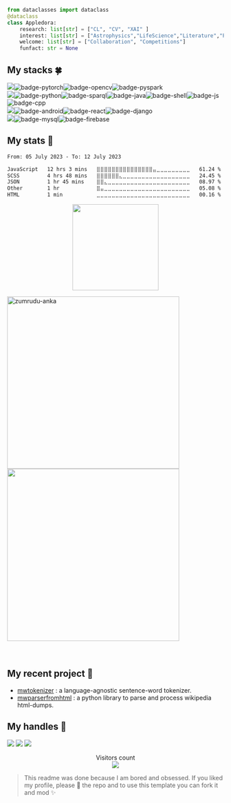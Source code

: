 
<!-- ![Metrics](https://metrics.lecoq.io/appledora?template=classic&base.header=0&base.activity=0&base.community=0&base.metadata=0&languages=1&lines=1&achievements=1&languages.limit=8&languages.sections=most-used&languages.colors=github&languages.threshold=0%25&languages.indepth=false&languages.categories=markup%2C%20programming&languages.recent.categories=markup%2C%20programming&languages.recent.load=300&languages.recent.days=14&achievements.threshold=B&achievements.secrets=true&achievements.display=compact&achievements.limit=4&config.timezone=Asia%2FDhaka&config.display=large) -->


    
```python
from dataclasses import dataclass
@dataclass
class Appledora:
    research: list[str] = ["CL", "CV", "XAI" ]
    interest: list[str] = ["Astrophysics","LifeScience","Literature","Popculture"]
    welcome: list[str] = ["Collaboration", "Competitions"]
    funfact: str = None
```



## My stacks :four_leaf_clover:
<img src="https://img.shields.io/badge/ML-8a2be2?style=for-the-badge&logo=testing-library&logoColor=FFFFFF">![badge-pytorch](https://img.shields.io/badge/pytorch-211e1b?style=for-the-badge&logo=pytorch&logoColor=8a2be2&labelColor=211e1b)![badge-opencv](https://img.shields.io/badge/OpenCV-211e1b?style=for-the-badge&logo=opencv&logoColor=8a2be2&labelColor=211e1b)![badge-pyspark](https://img.shields.io/badge/PySpark-211e1b?style=for-the-badge&logo=apache-spark&logoColor=8a2be2&labelColor=211e1b) <br/>
<img src="https://img.shields.io/badge/Languages-8a2be2?style=for-the-badge&logo=shell&logoColor=FFFFFF">![badge-python](https://img.shields.io/badge/python-211e1b?style=for-the-badge&logo=python&logoColor=8a2be2&labelColor=211e1b)![badge-sparql](https://img.shields.io/badge/SPARQL-211e1b?style=for-the-badge&logo=graphql&logoColor=8a2be2&labelColor=211e1b)![badge-java](https://img.shields.io/badge/java-211e1b?style=for-the-badge&logo=oracle&logoColor=8a2be2&labelColor=211e1b)![badge-shell](https://img.shields.io/badge/Shell-211e1b?style=for-the-badge&logo=gnu-bash&logoColor=8a2be2&labelColor=211e1b)![badge-js](https://img.shields.io/badge/JScript-211e1b?style=for-the-badge&logo=javascript&logoColor=8a2be2&labelColor=211e1b)![badge-cpp](https://img.shields.io/badge/c%2B%2B-211e1b?style=for-the-badge&logo=c%2B%2B&logoColor=8a2be2&labelColor=211e1b) <br/>
<img src="https://img.shields.io/badge/Frameworks-8a2be2?style=for-the-badge&logo=IPFS&logoColor=FFFFFF">![badge-android](https://img.shields.io/badge/android-211e1b?style=for-the-badge&logo=android&logoColor=8a2be2&labelColor=211e1b)![badge-react](https://img.shields.io/badge/react-211e1b?style=for-the-badge&logo=react&logoColor=8a2be2&labelColor=211e1b)![badge-django](https://img.shields.io/badge/django-211e1b?style=for-the-badge&logo=django&logoColor=8a2be2&labelColor=211e1b) <br/>
<img src="https://img.shields.io/badge/Database-8a2be2?style=for-the-badge&logo=databricks&logoColor=FFFFFF">![badge-mysql](https://img.shields.io/badge/mysql-211e1b?style=for-the-badge&logo=mysql&logoColor=8a2be2&labelColor=211e1b)![badge-firebase](https://img.shields.io/badge/firebase-211e1b?style=for-the-badge&logo=firebase&logoColor=8a2be2&labelColor=211e1b)



## My stats  :hatched_chick:

<!--START_SECTION:waka-->

```txt
From: 05 July 2023 - To: 12 July 2023

JavaScript   12 hrs 3 mins   ⣿⣿⣿⣿⣿⣿⣿⣿⣿⣿⣿⣿⣿⣿⣿⣤⣀⣀⣀⣀⣀⣀⣀⣀⣀   61.24 %
SCSS         4 hrs 48 mins   ⣿⣿⣿⣿⣿⣿⣄⣀⣀⣀⣀⣀⣀⣀⣀⣀⣀⣀⣀⣀⣀⣀⣀⣀⣀   24.45 %
JSON         1 hr 45 mins    ⣿⣿⣄⣀⣀⣀⣀⣀⣀⣀⣀⣀⣀⣀⣀⣀⣀⣀⣀⣀⣀⣀⣀⣀⣀   08.97 %
Other        1 hr            ⣿⣤⣀⣀⣀⣀⣀⣀⣀⣀⣀⣀⣀⣀⣀⣀⣀⣀⣀⣀⣀⣀⣀⣀⣀   05.08 %
HTML         1 min           ⣀⣀⣀⣀⣀⣀⣀⣀⣀⣀⣀⣀⣀⣀⣀⣀⣀⣀⣀⣀⣀⣀⣀⣀⣀   00.16 %
```

<!--END_SECTION:waka-->

<p align = "center">
<img height="200" src="https://github-profile-trophy.vercel.app/?username=appledora&theme=tokyonight&no-frame=true&row=2&margin-w=5&margin-h=5&count_private=true&title=Commit,Repositories,Followers,PullRequest,Issues"/>
<!--    <a href="https://github.com/anuraghazra/github-readme-stats">
      <img width=325 align="center" src="https://github-readme-stats.vercel.app/api/top-langs/?username=appledora&hide=c%23,powershell,Mathematica,Ruby,Objective-C,Objective-C%2b%2b,Cuda&title_color=61dafb&text_color=ffffff&icon_color=61dafb&bg_color=20232a&langs_count=8&layout=compact&border_color=61dafb&hide_border=true" />
    </a> -->
<p/>
<!--- dracula base : #282a36 font : #ff79c6 -->
<!-- <p align="left">
<img  height = "200" src="https://github-readme-stats.vercel.app/api/top-langs/?username=appledora&hide=html,makefile,css&bg_color=211e1b&title_color=79740e&text_color=83a598&count_private=true&langs_count=5" />
<img  height= "200"src="https://github-readme-stats.vercel.app/api?username=appledora&bg_color=211e1b&title_color=79740e&text_color=83a598&show_icons=true&icon_color=fabd2f&count_private=true" />
</p> -->
<p align=left>
      <img  width=400 src="https://github-readme-streak-stats.herokuapp.com/?user=appledora&theme=tokyonight&border=61dafb&hide_border=true" alt="zumrudu-anka" />
      <img  width=400 src="https://github-readme-stats.vercel.app/api?username=appledora&show_icons=true&theme=tokyonight&border_color=61dafb&hide_border=true" />
  <br><br><br>
  <!--<img src="https://activity-graph.herokuapp.com/graph?username=appledora&theme=tokyonight&bg_color=20232a&hide_border=true" width="100%"/> -->
</p> 

## My recent project :blossom:
* [mwtokenizer](https://pypi.org/project/mwtokenizer/) : a language-agnostic sentence-word tokenizer.
* [mwparserfromhtml](https://pypi.org/project/mwparserfromhtml/) : a python library to parse and process wikipedia html-dumps. 


## My handles :jack_o_lantern:
 [<img src="https://img.shields.io/badge/nazia_tasnim-211e1b?style=for-the-badge&logo=LINKEDIN&logoColor=8a2be2">](https://www.linkedin.com/in/nazia-tasnim-3b377a190/)  [<img src="https://img.shields.io/badge/appledora-211e1b?style=for-the-badge&logo=stackoverflow&logoColor=8a2be2">](https://stackoverflow.com/users/https://stackoverflow.com/users/11551168/appledora) 
 [<img src="https://img.shields.io/badge/appledora-211e1b?style=for-the-badge&logo=SVG&logoColor=8a2be2">](https://profile-summary-for-github.com/user/appledora) 

<p align="center"> 
  Visitors count<br>
  <img src="https://profile-counter.glitch.me/appledora/count.svg" />
</p>

>  This readme was done because I am bored and obsessed. If you liked my profile, please :star2: the repo and to use this template you can fork it and mod :sparkles:
